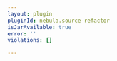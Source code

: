 ```yaml
---
layout: plugin
pluginId: nebula.source-refactor
isJarAvailable: true
error: ''
violations: []

---
```

